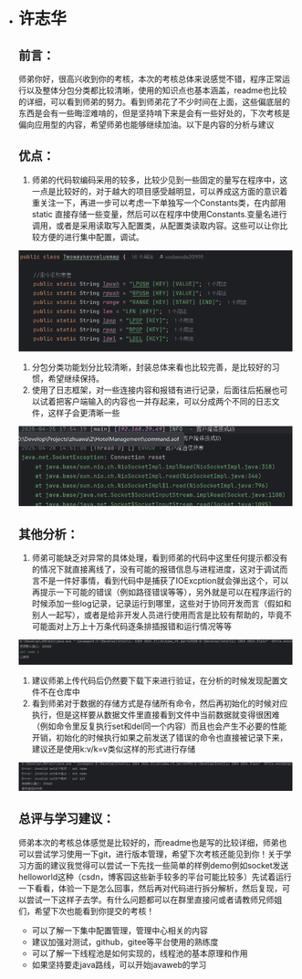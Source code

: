 - # 许志华

  ## 前言：

  师弟你好，很高兴收到你的考核，本次的考核总体来说感觉不错，程序正常运行以及整体分包分类都比较清晰，使用的知识点也基本涵盖，readme也比较的详细，可以看到师弟的努力。看到师弟花了不少时间在上面，这些偏底层的东西是会有一些晦涩难啃的，但是坚持啃下来是会有一些好处的，下次考核是偏向应用型的内容，希望师弟也能够继续加油。以下是内容的分析与建议

  ## 优点：

  1. 师弟的代码软编码采用的较多，比较少见到一些固定的量写在程序中，这一点是比较好的，对于越大的项目感受越明显，可以养成这方面的意识着重关注一下，再进一步可以考虑一下单独写一个Constants类，在内部用static 直接存储一些变量，然后可以在程序中使用Constants.变量名进行调用，或者是采用读取写入配置类，从配置类读取内容。这些可以让你比较方便的进行集中配置，调试。

  ![img](./images/1.png)

  1. 分包分类功能划分比较清晰，封装总体来看也比较完善，是比较好的习惯，希望继续保持。
  2. 使用了日志框架，对一些连接内容和报错有进行记录，后面往后拓展也可以试着把客户端输入的内容也一并存起来，可以分成两个不同的日志文件，这样子会更清晰一些

  ![img](./images/2.png)

  ## 其他分析：

  1. 师弟可能缺乏对异常的具体处理，看到师弟的代码中这里任何提示都没有的情况下就直接离线了，没有可能的报错信息与进程进度，这对于调试而言不是一件好事情，看到代码中是捕获了IOExcption就会弹出这个，可以再提示一下可能的错误（例如路径错误等等），另外就是可以在程序运行的时候添加一些log记录，记录运行到哪里，这些对于协同开发而言（假如和别人一起写），或者是给非开发人员进行使用而言是比较有帮助的，毕竟不可能面对上万上十万条代码逐条排插报错和运行情况等等

  ![img](./images/3.png)

  1. 建议师弟上传代码后仍然要下载下来进行验证，在分析的时候发现配置文件不在仓库中
  2. 看到师弟对于数据的存储方式是存储所有命令，然后再初始化的时候对应执行，但是这样要从数据文件里直接看到文件中当前数据就变得很困难（例如命令里反复执行set和del同一个内容）而且也会产生不必要的性能开销，初始化的时候执行如果之前发送了错误的命令也直接被记录下来，建议还是使用k:v/k=v类似这样的形式进行存储

  ![img](./images/4.png)

  ## 总评与学习建议：

  师弟本次的考核总体感觉是比较好的，而readme也是写的比较详细，师弟也可以尝试学习使用一下git，进行版本管理，希望下次考核还能见到你！关于学习方面的建议我觉得可以尝试一下先找一些简单的样例demo例如socket发送helloworld这种（csdn，博客园这些新手较多的平台可能比较多）先试着运行一下看看，体验一下是怎么回事，然后再对代码进行拆分解析，然后复现，可以尝试一下这样子去学。有什么问题都可以在群里直接问或者请教师兄师姐们，希望下次也能看到你提交的考核！

  - 可以了解一下集中配置管理，管理中心相关的内容
  - 建议加强对测试，github，gitee等平台使用的熟练度
  - 可以了解一下线程池是如何实现的，线程池的基本原理和作用
  - 如果坚持要走java路线，可以开始javaweb的学习